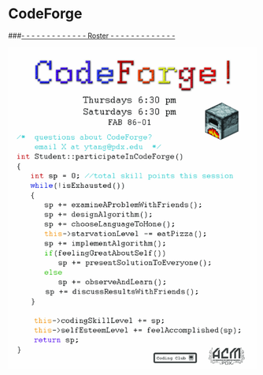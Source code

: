 # CodeForge
###[- - - - - - - - - - - - - Roster - - - - - - - - - - - - -](roster.md)

![alt tag](https://raw.githubusercontent.com/27tang/CodeForge/master/img/CodeForgeFlyerJPG.jpg)
